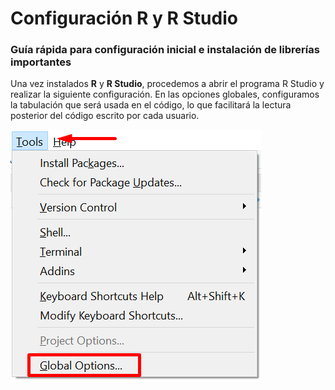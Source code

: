 # Configuración R y R Studio
### Guía rápida para configuración inicial e instalación de librerías importantes

Una vez instalados __R__ y __R Studio__, procedemos a abrir el programa R Studio y realizar la siguiente configuración. En las opciones globales, configuramos la tabulación que será usada en el código, lo que facilitará la lectura posterior del código escrito por cada usuario.

![](https://github.com/CamiloAguilar/DS_CrashCourse/blob/master/R/img/tools_1.png)